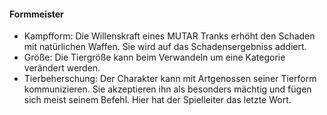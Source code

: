 #### Formmeister

* Kampfform: Die Willenskraft eines MUTAR Tranks erhöht den Schaden mit natürlichen Waffen. Sie wird auf das
Schadensergebniss addiert.
* Größe: Die Tiergröße kann beim Verwandeln um eine Kategorie verändert werden.
* Tierbeherschung: Der Charakter kann mit Artgenossen seiner Tierform kommunizieren. Sie akzeptieren ihn als
besonders mächtig und fügen sich meist seinem Befehl. Hier hat der Spielleiter das letzte Wort.
